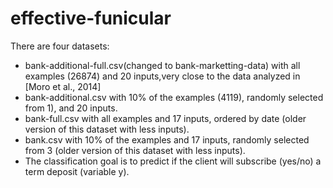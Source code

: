 # effective-funicular
There are four datasets:
- bank-additional-full.csv(changed to bank-marketting-data) with all examples (26874) and 20 inputs,very close to the data analyzed in [Moro et al., 2014]
- bank-additional.csv with 10% of the examples (4119), randomly selected from 1), and 20 inputs. 
- bank-full.csv with all examples and 17 inputs, ordered by date (older version of this dataset with less inputs). 
- bank.csv with 10% of the examples and 17 inputs, randomly selected from 3 (older version of this dataset with less inputs). 
- The classification goal is to predict if the client will subscribe (yes/no) a term deposit (variable y).



